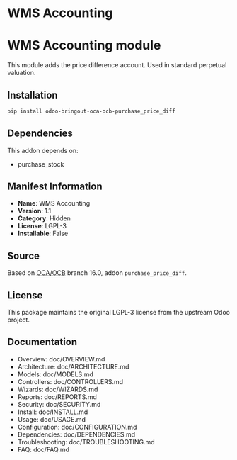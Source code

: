 # WMS Accounting


WMS Accounting module
======================
This module adds the price difference account. Used in standard perpetual valuation.
    

## Installation

```bash
pip install odoo-bringout-oca-ocb-purchase_price_diff
```

## Dependencies

This addon depends on:
- purchase_stock

## Manifest Information

- **Name**: WMS Accounting
- **Version**: 1.1
- **Category**: Hidden
- **License**: LGPL-3
- **Installable**: False

## Source

Based on [OCA/OCB](https://github.com/OCA/OCB) branch 16.0, addon `purchase_price_diff`.

## License

This package maintains the original LGPL-3 license from the upstream Odoo project.

## Documentation

- Overview: doc/OVERVIEW.md
- Architecture: doc/ARCHITECTURE.md
- Models: doc/MODELS.md
- Controllers: doc/CONTROLLERS.md
- Wizards: doc/WIZARDS.md
- Reports: doc/REPORTS.md
- Security: doc/SECURITY.md
- Install: doc/INSTALL.md
- Usage: doc/USAGE.md
- Configuration: doc/CONFIGURATION.md
- Dependencies: doc/DEPENDENCIES.md
- Troubleshooting: doc/TROUBLESHOOTING.md
- FAQ: doc/FAQ.md
